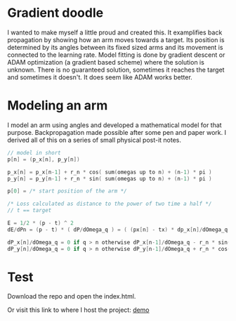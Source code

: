 # Gradient doodle

I wanted to make myself a little proud and created this.
It examplifies back propagation by showing how an arm moves towards
a target. Its position is determined by its angles between its fixed sized
arms and its movement is connected to the learning rate.
Model fitting is done by gradient descent or ADAM optimization (a gradient based scheme)
where the solution is unknown. There is no guaranteed solution,
sometimes it reaches the target and sometimes it doesn't. It does
seem like ADAM works better.

# Modeling an arm

I model an arm using angles and developed a mathematical model for that purpose.
Backpropagation made possible after some pen and paper work. I derived all of this
on a series of small physical post-it notes. 

```C
// model in short
p[n] = (p_x[n], p_y[n])

p_x[n] = p_x[n-1] + r_n * cos( sum(omegas up to n) + (n-1) * pi )
p_y[n] = p_y[n-1] + r_n * sin( sum(omegas up to n) + (n-1) * pi ) 

p[0] = /* start position of the arm */

/* Loss calculated as distance to the power of two time a half */
// t == target

E = 1/2 * (p - t) ^ 2
dE/dPn = (p - t) * ( dP/dOmega_q ) = ( (px[n] - tx) * dp_x[n]/dOmega_q , (py[n] - ty) * dp_y[n]/dOmega_q )

dP_x[n]/dOmega_q = 0 if q > n otherwise dP_x[n-1]/dOmega_q - r_n * sin( sum(omegas up to n) + (n-1) * pi)
dP_y[n]/dOmega_q = 0 if q > n otherwise dP_y[n-1]/dOmega_q + r_n * cos( sum(omegas up to n) + (n-1) * pi) 
```

# Test

Download the repo and open the index.html.

Or visit this link to where I host the project: [demo](https://me.ricardicus.se/7ef9bb61b8d8740133e7cb423e9e28e3)




